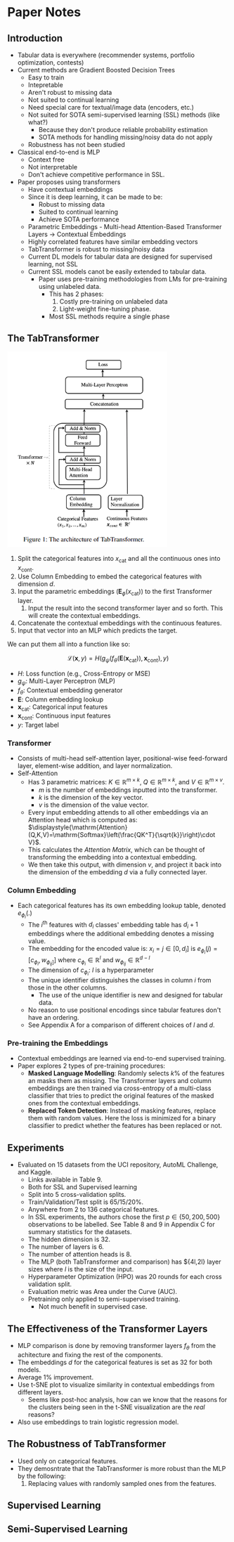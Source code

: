 # Paper Notes

## Introduction

- Tabular data is everywhere (recommender systems, portfolio optimization, contests)
- Current methods are Gradient Boosted Decision Trees
  - Easy to train
  - Intepretable
  - Aren't robust to missing data
  - Not suited to continual learning
  - Need special care for textual/image data (encoders, etc.)
  - Not suited for SOTA semi-supervised learning (SSL) methods (like what?)
    - Because they don't produce reliable probability estimation
    - SOTA methods for handling missing/noisy data do not apply
  - Robustness has not been studied
- Classical end-to-end is MLP
  - Context free
  - Not interpretable
  - Don't achieve competitive performance in SSL.
- Paper proposes using transformers
  - Have contextual embeddings
  - Since it is deep learning, it can be made to be:
    - Robust to missing data
    - Suited to continual learning
    - Achieve SOTA performance
  - Parametric Embeddings - Multi-head Attention-Based Transformer Layers -> Contextual Embeddings
  - Highly correlated features have similar embedding vectors
  - TabTransformer is robust to missing/noisy data
  - Current DL models for tabular data are designed for supervised learning, not SSL
  - Current SSL models canot be easily extended to tabular data.
    - Paper uses pre-training methodologies from LMs for pre-training using unlabeled data.
      - This has 2 phases:
        1. Costly pre-training on unlabeled data
        2. Light-weight fine-tuning phase.
      - Most SSL methods require a single phase

## The TabTransformer

![alt text](image.png)

1. Split the categorical features into $x_{\text{cat}}$ and all the continuous ones into $x_{\text{cont}}$.
2. Use Column Embedding to embed the categorical features with dimension $d$.
3. Input the parametric embeddings ($\mathbf{E}_{\phi}(x_{\text{cat}})$) to the first Transformer layer.
   1. Input the result into the second transformer layer and so forth. This will create the contextual embeddings.
4. Concatenate the contextual embeddings with the continuous features.
5. Input that vector into an MLP which predicts the target.

We can put them all into a function like so:

$$
\mathcal{L}(\mathbf{x}, y) = H\Big(g_{\psi}\big(f_{\theta}(\mathbf{E}(\mathbf{x}_{\text{cat}})), \mathbf{x}_{\text{cont}}\big), y\Big)
$$

- $H$: Loss function (e.g., Cross-Entropy or MSE)
- $g_{\psi}$: Multi-Layer Perceptron (MLP)
- $f_{\theta}$: Contextual embedding generator
- $\mathbf{E}$: Column embedding lookup
- $\mathbf{x}_{\text{cat}}$: Categorical input features
- $\mathbf{x}_{\text{cont}}$: Continuous input features
- $y$: Target label

### Transformer

- Consists of multi-head self-attention layer, positional-wise feed-forward layer, element-wise addition, and layer normalization.
- Self-Attention
  - Has 3 parametric matrices: $K\in\mathbb{R}^{m\times k}$, $Q\in\mathbb{R}^{m\times k}$, and $V\in\mathbb{R}^{m\times v}$.
    - $m$ is the number of embeddings inputted into the transformer.
    - $k$ is the dimension of the key vector.
    - $v$ is the dimension of the value vector.
  - Every input embedding attends to all other embeddings via an Attention head which is computed as: $\displaystyle{\mathrm{Attention}(Q,K,V)=\mathrm{Softmax}\left(\frac{QK^T}{\sqrt{k}}\right)\cdot V}$.
  - This calculates the *Attention Matrix*, which can be thought of transforming the embedding into a contextual embedding.
  - We then take this output, with dimension $v$, and project it back into the dimension of the embedding $d$ via a fully connected layer.

### Column Embedding

- Each categorical features has its own embedding lookup table, denoted $e_{\phi_i}(.)$
  - The $i$<sup>th</sup> features with $d_i$ classes' embedding table has $d_i+1$ embeddings where the additional embedding denotes a missing value.
  - The embedding for the encoded value is: $x_i=j\in[0,d_i]$ is $e_{\phi_i}(j)=[c_{\phi_i},w_{\phi_{ij}]}]$ where $c_{\phi_i}\in\mathbb{R}^l$ and $w_{\phi_{ij}}\in\mathbb{R}^{d-l}$
  - The dimension of $c_{\phi_i}$: $l$ is a hyperparameter
  - The unique identifier distinguishes the classes in column $i$ from those in the other columns.
    - The use of the unique identifier is new and designed for tabular data.
  - No reason to use positional encodings since tabular features don't have an ordering.
  - See Appendix A for a comparison of different choices of $l$ and $d$.

### Pre-training the Embeddings

- Contextual embeddings are learned via end-to-end supervised training.
- Paper explores 2 types of pre-training procedures:
  - **Masked Language Modelling**: Randomly selects $k\%$ of the features an masks them as missing. The Transformer layers and column embeddings are then trained via cross-entropy of a multi-class classifier that tries to predict the original features of the masked ones from the contextual embeddings.
  - **Replaced Token Detection**: Instead of masking features, replace them with random values. Here the loss is minimized for a binary classifier to predict whether the features has been replaced or not.

## Experiments

- Evaluated on 15 datasets from the UCI repository, AutoML Challenge, and Kaggle.
  - Links available in Table 9.
  - Both for SSL and Supervised learning
  - Split into 5 cross-validation splits.
  - Train/Validation/Test split is 65/15/20%.
  - Anywhere from 2 to 136 categorical features.
  - In SSL experiments, the authors chose the first $p\in\{50,200,500\}$ observations to be labelled. See Table 8 and 9 in Appendix C for summary statistics for the datasets.
  - The hidden dimension is 32.
  - The number of layers is 6.
  - The number of   attention heads is 8.
  - The MLP (both TabTransformer and comparison) has $\{4l,2l\} layer sizes where $l$ is the size of the input.
  - Hyperparameter Optimization (HPO) was 20 rounds for each cross validation split.
  - Evaluation metric was Area under the Curve (AUC).
  - Pretraining only applied to semi-supervised training.
    - Not much benefit in supervised case.

## The Effectiveness of the Transformer Layers

- MLP comparison is done by removing transformer layers $f_\theta$ from the achitecture and fixing the rest of the components.
- The embeddings $d$ for the categorical features is set as 32 for both models.
- Average 1% improvement.
- Use t-SNE plot to visualize similarity in contextual embeddings from different layers.
  - Seems like post-hoc analysis, how can we know that the reasons for the clusters being seen in the t-SNE visualization are the _real_ reasons?
- Also use embeddings to train logistic regression model.

## The Robustness of TabTransformer

- Used only on categorical features.
- They demosntrate that the TabTransformer is more robust than the MLP by the following:
  1. Replacing values with randomly sampled ones from the features.

## Supervised Learning

## Semi-Supervised Learning
